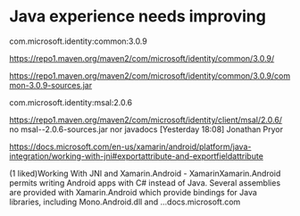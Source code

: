 # Java experience needs improving

com.microsoft.identity:common:3.0.9

https://repo1.maven.org/maven2/com/microsoft/identity/common/3.0.9/

https://repo1.maven.org/maven2/com/microsoft/identity/common/3.0.9/common-3.0.9-sources.jar

com.microsoft.identity:msal:2.0.6

https://repo1.maven.org/maven2/com/microsoft/identity/client/msal/2.0.6/
no
msal--2.0.6-sources.jar
nor
javadocs
​[Yesterday 18:08] Jonathan Pryor
    
https://docs.microsoft.com/en-us/xamarin/android/platform/java-integration/working-with-jni#exportattribute-and-exportfieldattribute

(1 liked)Working With JNI and Xamarin.Android - XamarinXamarin.Android permits writing Android apps with C# instead of Java. Several assemblies are provided with Xamarin.Android which provide bindings for Java libraries, including Mono.Android.dll and ...docs.microsoft.com
